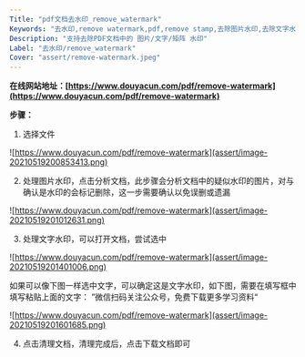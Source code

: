 ```yaml
---
Title: "pdf文档去水印_remove_watermark"
Keywords: "去水印,remove watermark,pdf,remove stamp,去除图片水印,去除文字水印,remove_"
Description: "支持去除PDF文档中的 图片/文字/矩阵 水印"
Label: "去水印/remove_watermark"
Cover: "assert/remove-watermark.jpeg"
---
```




**在线网站地址：[https://www.douyacun.com/pdf/remove-watermark](https://www.douyacun.com/pdf/remove-watermark)**

**步骤：**

1. 选择文件

![https://www.douyacun.com/pdf/remove-watermark](assert/image-20210519200853413.png)

2. 处理图片水印，点击分析文档，此步骤会分析文档中的疑似水印的图片，对与确认是水印的会标记删除，这一步需要确认以免误删或遗漏

![https://www.douyacun.com/pdf/remove-watermark](assert/image-20210519201012631.png)

3. 处理文字水印，可以打开文档，尝试选中

![https://www.douyacun.com/pdf/remove-watermark](assert/image-20210519201401006.png)

如果可以像下图一样选中文字，可以确定这是文字水印，如下图，需要在填写框中填写粘贴上面的文字： ”微信扫码关注公众号，免费下载更多学习资料“

![https://www.douyacun.com/pdf/remove-watermark](assert/image-20210519201601685.png)

4. 点击清理文档，清理完成后，点击下载文档即可


